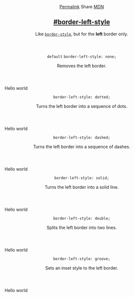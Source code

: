 <section id="border-left-style" class="property">
    <header class="property__header">
        <nav class="property__links">
            <a class="property__links-direct" href="/property/border-left-style/" data-property-name="border-left-style"
                data-tooltip="Single page for this property">Permalink</a>
            <a class="property__share" data-tooltip="Share on Twitter or Facebook"
                data-property-name="border-left-style">Share</a>
            <a target="_blank" href="https://developer.mozilla.org/en/docs/Web/CSS/border-left-style"
                data-tooltip="See on Mozilla Developer Network" rel="external">MDN</a>
        </nav>
        <h2 class="property__name">
            <a href="#border-left-style"><span>#</span>border-left-style</a>
        </h2>
        <div class="property__description">
            <p>Like <code class="shorthand"><a href="http://cssreference.io/#border-style">border-style</a></code>, but
                for the <strong>left</strong> border only.</p>
        </div>
    </header>
    <section class="example">
        <header class="example__header">
            <p class="example__name">
                <code class="example--default" data-tooltip="This is the property's default value">default</code>
                <code class="example--value" data-tooltip="Click to copy"
                    data-clipboard-text="border-left-style: none;">border-left-style: none;</code>
            </p>
            <div class="example__description">
                <p>Removes the left border.</p>
            </div>
        </header>
        <aside class="example__preview">
            <div class="example__browser"><i></i><i></i><i></i></div>
            <div class="example__output">
                <div class="example__output-div border-left-style " id="border-left-style-none">Hello world</div>
            </div>
        </aside>
    </section>
    <section class="example">
        <header class="example__header">
            <p class="example__name">
                <code class="example--value" data-tooltip="Click to copy"
                    data-clipboard-text="border-left-style: dotted;">border-left-style: dotted;</code>
            </p>
            <div class="example__description">
                <p>Turns the left border into a sequence of dots.</p>
            </div>
        </header>
        <aside class="example__preview">
            <div class="example__browser"><i></i><i></i><i></i></div>
            <div class="example__output">
                <div class="example__output-div border-left-style " id="border-left-style-dotted">Hello world</div>
            </div>
        </aside>
    </section>
    <section class="example">
        <header class="example__header">
            <p class="example__name">
                <code class="example--value" data-tooltip="Click to copy"
                    data-clipboard-text="border-left-style: dashed;">border-left-style: dashed;</code>
            </p>
            <div class="example__description">
                <p>Turns the left border into a sequence of dashes.</p>
            </div>
        </header>
        <aside class="example__preview">
            <div class="example__browser"><i></i><i></i><i></i></div>
            <div class="example__output">
                <div class="example__output-div border-left-style " id="border-left-style-dashed">Hello world</div>
            </div>
        </aside>
    </section>
    <section class="example">
        <header class="example__header">
            <p class="example__name">
                <code class="example--value" data-tooltip="Click to copy"
                    data-clipboard-text="border-left-style: solid;">border-left-style: solid;</code>
            </p>
            <div class="example__description">
                <p>Turns the left border into a solid line.</p>
            </div>
        </header>
        <aside class="example__preview">
            <div class="example__browser"><i></i><i></i><i></i></div>
            <div class="example__output">
                <div class="example__output-div border-left-style " id="border-left-style-solid">Hello world</div>
            </div>
        </aside>
    </section>
    <section class="example">
        <header class="example__header">
            <p class="example__name">
                <code class="example--value" data-tooltip="Click to copy"
                    data-clipboard-text="border-left-style: double;">border-left-style: double;</code>
            </p>
            <div class="example__description">
                <p>Splits the left border into two lines.</p>
            </div>
        </header>
        <aside class="example__preview">
            <div class="example__browser"><i></i><i></i><i></i></div>
            <div class="example__output">
                <div class="example__output-div border-left-style " id="border-left-style-double">Hello world</div>
            </div>
        </aside>
    </section>
    <section class="example">
        <header class="example__header">
            <p class="example__name">
                <code class="example--value" data-tooltip="Click to copy"
                    data-clipboard-text="border-left-style: groove;">border-left-style: groove;</code>
            </p>
            <div class="example__description">
                <p>Sets an inset style to the left border.</p>
            </div>
        </header>
        <aside class="example__preview">
            <div class="example__browser"><i></i><i></i><i></i></div>
            <div class="example__output">
                <div class="example__output-div border-left-style " id="border-left-style-groove">Hello world</div>
            </div>
        </aside>
    </section>
</section>